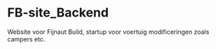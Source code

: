 # FB-site_Backend
Website voor Fijnaut Build, startup voor voertuig modificeringen zoals campers etc.
